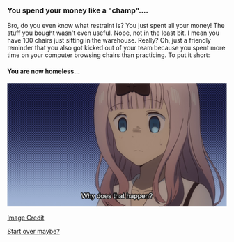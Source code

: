 ### You spend your money like a "champ"....

Bro, do you even know what restraint is? You just spent all your money! The stuff you bought wasn't even useful. Nope, not in the least bit. I mean you have 100 chairs just sitting in the warehouse. Really? Oh, just a friendly reminder that you also got kicked out of your team because you spent more time on your computer browsing chairs than practicing. To put it short:


#### You are now homeless...

![chikaquestion](../dream-images/chika.png)

[Image Credit](https://imgur.com/t/fujiwara_chika/h950F1x)

[Start over maybe?](../beginning.md)